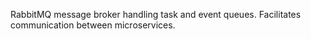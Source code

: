 RabbitMQ message broker handling task and event queues.
Facilitates communication between microservices.
